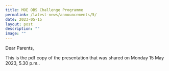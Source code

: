 ```yaml
---
title: MOE OBS Challenge Programme
permalink: /latest-news/announcements/5/
date: 2023-05-15
layout: post
description: ""
image: ""
---
```

Dear Parents,

This is the pdf copy of the presentation that was shared on Monday 15 May 2023, 5.30 p.m..